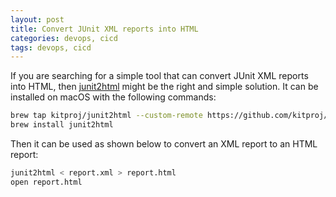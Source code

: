```yaml
---
layout: post
title: Convert JUnit XML reports into HTML
categories: devops, cicd
tags: devops, cicd
---
```


If you are searching for a simple tool that can convert JUnit XML reports into HTML, then [junit2html](https://github.com/kitproj/junit2html) might be the right and simple solution. It can be installed on macOS with the following commands:

```bash
brew tap kitproj/junit2html --custom-remote https://github.com/kitproj/junit2html
brew install junit2html
```

Then it can be used as shown below to convert an XML report to an HTML report:

```bash
junit2html < report.xml > report.html
open report.html
```
